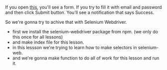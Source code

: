 If you open [this](https://rori4.github.io/selenium-practice/#/pages/practice/simple-registration), you'll see a form. If you try to fill it with email and password and then click Submit button. You'll see a notification that says Success. 

So we're gonna try to achive that with Selenium Webdriver.

* first we install the selenium-webdriver package from npm. (we only do this once for all lessons)
* and make index file for this lesson.
* in this lessson we're trying to learn how to make selectors in selenium-web.
* and we're gonna make function to do all of work for this lesson and run it.